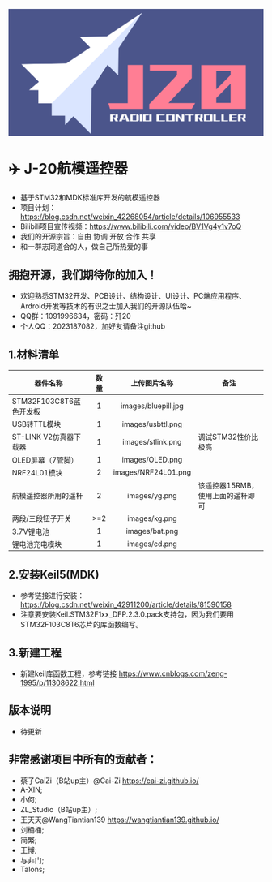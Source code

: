 ![Alt text](./images/logo.png)
# :airplane: J-20航模遥控器
 - 基于STM32和MDK标准库开发的航模遥控器
 - 项目计划：https://blog.csdn.net/weixin_42268054/article/details/106955533 
 - Bilibili项目宣传视频：https://www.bilibili.com/video/BV1Vg4y1v7oQ
 - 我们的开源宗旨：自由 协调 开放 合作 共享
 - 和一群志同道合的人，做自己所热爱的事
## 拥抱开源，我们期待你的加入！
 - 欢迎熟悉STM32开发、PCB设计、结构设计、UI设计、PC端应用程序、Ardroid开发等技术的有识之士加入我们的开源队伍哈~
 - QQ群：1091996634，密码：歼20
 - 个人QQ：2023187082，加好友请备注github

## 1.材料清单 
| 器件名称        			| 数量   	| 上传图片名称  		| 备注 |
| ------------- 			| :------:	| :-------------:		|------|
| STM32F103C8T6蓝色开发板 	| 1 		| images/bluepill.jpg 	|
| USB转TTL模块			 	| 1 		| images/usbttl.png 	|
| ST-LINK V2仿真器下载器 	| 1 		| images/stlink.png 	|调试STM32性价比极高|
| OLED屏幕（7管脚）		 	| 1 		| images/OLED.png	 	|
| NRF24L01模块			 	| 2 		| images/NRF24L01.png 	|
| 航模遥控器所用的遥杆	 	| 2 		| images/yg.png		 	|该遥控器15RMB，使用上面的遥杆即可|
| 两段/三段钮子开关		 	| >=2 		| images/kg.png		 	|
| 3.7V锂电池			 	| 1 		| images/bat.png	 	|
| 锂电池充电模块			| 1 		| images/cd.png		 	|


## 2.安装Keil5(MDK) 
- 参考链接进行安装：https://blog.csdn.net/weixin_42911200/article/details/81590158
- 注意要安装Keil.STM32F1xx_DFP.2.3.0.pack支持包，因为我们要用STM32F103C8T6芯片的库函数编写。

## 3.新建工程 
- 新建keil库函数工程，参考链接 https://www.cnblogs.com/zeng-1995/p/11308622.html

## 版本说明
- 待更新

## 非常感谢项目中所有的贡献者：
 * 蔡子CaiZi（B站up主）@Cai-Zi  https://cai-zi.github.io/
 * A-XIN;
 * 小何;
 * ZL_Studio（B站up主）;
 * 王天天@WangTiantian139  https://wangtiantian139.github.io/
 * 刘桶桶;
 * 简繁;
 * 王博;
 * 与非门;
 * Talons;


